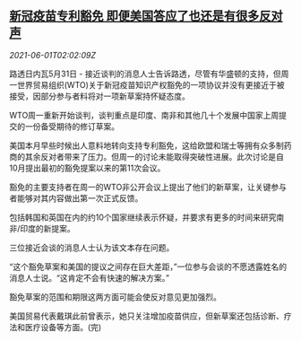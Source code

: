 <!--1622514662000-->
[新冠疫苗专利豁免 即便美国答应了也还是有很多反对声](https://cn.reuters.com/article/wto-us-covid-vaccine-ip-0601-idCNKCS2DD24A)
------

<div><i>2021-06-01T02:02:09Z</i></div><p>路透日内瓦5月31日 - 接近谈判的消息人士告诉路透，尽管有华盛顿的支持，但周一世界贸易组织(WTO)关于新冠疫苗知识产权豁免的一项协议并没有更接近于被接受，因部分参与者料将对一项新草案持怀疑态度。</p><p>WTO周一重新开始谈判，谈判重点是印度、南非和其他几十个发展中国家上周提交的一份备受期待的修订草案。</p><p>美国本月早些时候出人意料地转向支持专利豁免，这给欧盟和瑞士等拥有众多制药商的其余反对者带来了压力。但周一的讨论未能取得突破性进展。此次讨论是自10月提出最初的豁免提案以来的第11次会议。</p><p>豁免的主要支持者在周一的WTO非公开会议上提出了他们的新草案，让关键参与者能够对其内容做出第一次正式反馈。</p><p>包括韩国和英国在内的约10个国家继续表示怀疑，并要求有更多的时间来研究南非/印度的新提案。</p><p>三位接近会谈的消息人士认为该文本存在问题。</p><p>“这个豁免草案和美国的提议之间存在巨大差距，”一位参与会谈的不愿透露姓名的消息人士说。“这肯定不会有快速的解决方案。”</p><p>豁免草案的范围和期限这两方面可能会使反对意见更加强烈。</p><p>美国贸易代表戴琪此前曾表示，她只关注增加疫苗供应，但新草案还包括诊断、疗法和医疗设备等方面。(完)</p>
